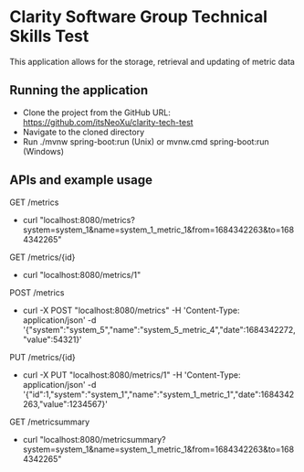 # Clarity Software Group Technical Skills Test

This application allows for the storage, retrieval and updating of metric data

## Running the application

* Clone the project from the GitHub URL: https://github.com/itsNeoXu/clarity-tech-test
* Navigate to the cloned directory
* Run ./mvnw spring-boot:run (Unix) or mvnw.cmd spring-boot:run (Windows)

## APIs and example usage

GET /metrics
* curl "localhost:8080/metrics?system=system_1&name=system_1_metric_1&from=1684342263&to=1684342265"

GET /metrics/{id}
* curl "localhost:8080/metrics/1"

POST /metrics
* curl -X POST "localhost:8080/metrics"
  -H 'Content-Type: application/json'
  -d '{"system":"system_5","name":"system_5_metric_4","date":1684342272,"value":54321}'

PUT /metrics/{id}
*  curl -X PUT "localhost:8080/metrics/1"
  -H 'Content-Type: application/json'
  -d '{"id":1,"system":"system_1","name":"system_1_metric_1","date":1684342263,"value":1234567}'

GET /metricsummary
* curl "localhost:8080/metricsummary?system=system_1&name=system_1_metric_1&from=1684342263&to=1684342265"